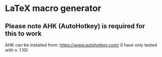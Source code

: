 # LaTeX macro generator
## Please note AHK (AutoHotkey) is required for this to work
AHK can be installed from: https://www.autohotkey.com/ (I have only tested with v. 1.10)
